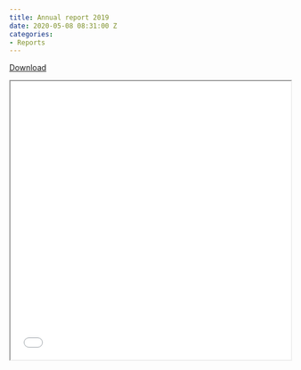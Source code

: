```yaml
---
title: Annual report 2019
date: 2020-05-08 08:31:00 Z
categories:
- Reports
---
```


<a class="btn" href="/uploads/Annual-Report-2019-LoCOS.pdf">Download</a>
<iframe src="/uploads/Annual-Report-2019-LoCOS.pdf" width="100%" height="500px">
</iframe>